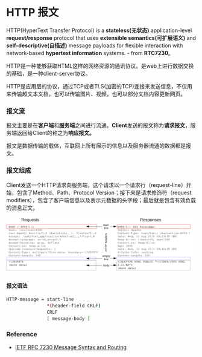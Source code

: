 # HTTP 报文

HTTP(HyperText Transfer Protocol) is a **stateless(无状态)** application-level **request/response** protocol that uses **extensible semantics(可扩展语义)** and **self-descriptive(自描述)** message payloads for flexible interaction with network-based **hypertext information** systems. - from **RTC7230**。

HTTP是一种能够获取HTML这样的网络资源的通讯协议。是web上进行数据交换的基础，是一种client-server协议。

HTTP是应用层的协议，通过TCP或者TLS(加密的TCP)连接来发送信息，不仅用来传输超文本文档，也可以传输图片、视频，也可以部分文档内容更新网页。

### 报文流

报文主要是在**客户端**和**服务端**之间进行流通。**Client**发送的报文称为**请求报文**，服务端返回给Client的称之为**响应报文。**

报文是数据传输的载体，互联网上所有展示的信息以及服务器流通的数据都是报文。

### 报文组成

Client发送一个HTTP请求向服务端，这个请求以一个请求行（request-line）开始，包含了Method、Path、Protocol Version；接下来是请求修饰符（request modifiers），包含了客户端信息以及表示元数据的头字段；最后就是包含有效负载的消息正文。

![from mdn](../.gitbook/assets/HTTPMsgStructure2.png)

#### 报文语法

```bash
HTTP-message = start-line
               *(header-field CRLF)
               CRLF
               [ message-body ]
```

### Reference

* [IETF RFC 7230 Message Syntax and Routing ](https://tools.ietf.org/html/rfc7230)

